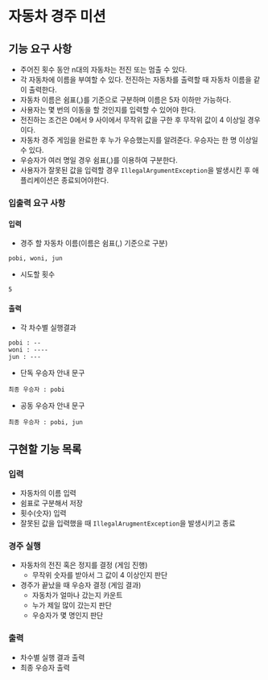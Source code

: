 # 자동차 경주 미션

## 기능 요구 사항 

* 주어진 횟수 동안 n대의 자동차는 전진 또는 멈출 수 있다.
* 각 자동차에 이름을 부여할 수 있다. 전진하는 자동차를 출력할 때 자동차 이름을 같이 출력한다.
* 자동차 이름은 쉼표(,)를 기준으로 구분하며 이름은 5자 이하만 가능하다.
* 사용자는 몇 번의 이동을 할 것인지를 입력할 수 있어야 한다.
* 전진하는 조건은 0에서 9 사이에서 무작위 값을 구한 후 무작위 값이 4 이상일 경우이다.
* 자동차 경주 게임을 완료한 후 누가 우승했는지를 알려준다. 우승자는 한 명 이상일 수 있다.
* 우승자가 여러 명일 경우 쉼표(,)를 이용하여 구분한다.
* 사용자가 잘못된 값을 입력할 경우 `IllegalArgumentException`을 발생시킨 후 애플리케이션은 종료되어야한다.

### 입출력 요구 사항

#### 입력
* 경주 할 자동차 이름(이름은 쉼표(,) 기준으로 구분)
```
pobi, woni, jun
```
* 시도할 횟수
```
5
```

#### 출력
* 각 차수별 실행결과
```
pobi : --
woni : ----
jun : ---
```
* 단독 우승자 안내 문구
```
최종 우승자 : pobi
```
* 공동 우승자 안내 문구
```
최종 우승자 : pobi, jun
```

## 구현할 기능 목록

### 입력
* 자동차의 이름 입력
* 쉼표로 구분해서 저장
* 횟수(숫자) 입력
* 잘못된 값을 입력했을 때 `IllegalArugmentException`을 발생시키고 종료
### 경주 실행
* 자동차의 전진 혹은 정지를 결정 (게임 진행)
    * 무작위 숫자를 받아서 그 값이 4 이상인지 판단
* 경주가 끝났을 때 우승자 결정 (게임 결과)
    * 자동차가 얼마나 갔는지 카운트
    * 누가 제일 많이 갔는지 판단
    * 우승자가 몇 명인지 판단
### 출력
* 차수별 실행 결과 출력
* 최종 우승자 출력